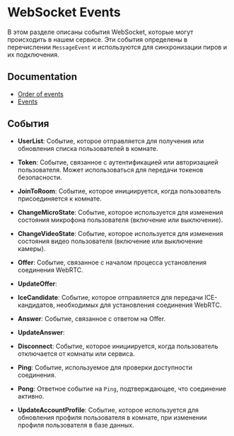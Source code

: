 # WebSocket Events

В этом разделе описаны события WebSocket, которые могут происходить в нашем сервисе. Эти события определены в перечислении `MessageEvent` и используются для синхронизации пиров и их подключения.

## Documentation

- [Order of events](./docs/order.md)
- [Events](./docs/events/)

## События

- **UserList**: Событие, которое отправляется для получения или обновления списка пользователей в комнате.

- **Token**: Событие, связанное с аутентификацией или авторизацией пользователя. Может использоваться для передачи токенов безопасности.

- **JoinToRoom**: Событие, которое инициируется, когда пользователь присоединяется к комнате.

- **ChangeMicroState**: Событие, которое используется для изменения состояния микрофона пользователя (включение или выключение).

- **ChangeVideoState**: Событие, которое используется для изменения состояния видео пользователя (включение или выключение камеры).

- **Offer**: Событие, связанное с началом процесса установления соединения WebRTC.

- **UpdateOffer**: 

- **IceCandidate**: Событие, которое отправляется для передачи ICE-кандидатов, необходимых для установления соединения WebRTC.

- **Answer**: Событие, связанное с ответом на Offer.

- **UpdateAnswer**: 

- **Disconnect**: Событие, которое инициируется, когда пользователь отключается от комнаты или сервиса.

- **Ping**: Событие, используемое для проверки доступности соединения. 

- **Pong**: Ответное событие на `Ping`, подтверждающее, что соединение активно.
- **UpdateAccountProfile**: Событие, которое используется для обновления профиля пользователя в комнате, при изменении профиля пользователя в базе данных.
